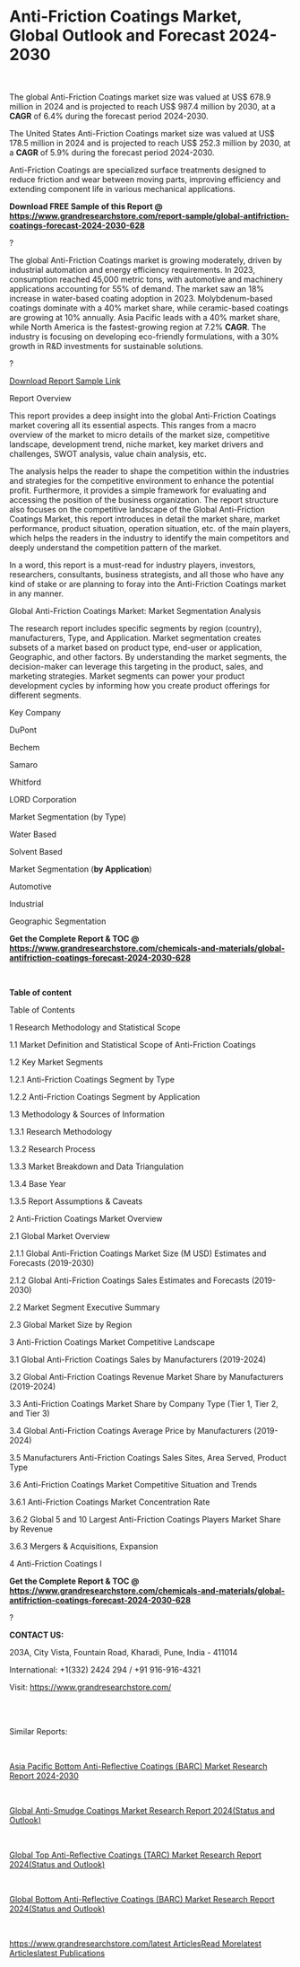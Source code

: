 <h1>Anti-Friction Coatings Market, Global Outlook and Forecast 2024-2030</h1><br/><p>The global Anti-Friction Coatings market size was valued at US$ 678.9 million in 2024 and is projected to reach US$ 987.4 million by 2030, at a <strong>CAGR</strong> of 6.4% during the forecast period 2024-2030.</p>
 
 
 
 <p>The United States Anti-Friction Coatings market size was valued at US$ 178.5 million in 2024 and is projected to reach US$ 252.3 million by 2030, at a <strong>CAGR</strong> of 5.9% during the forecast period 2024-2030.</p>
 
 
 
 <p>Anti-Friction Coatings are specialized surface treatments designed to reduce friction and wear between moving parts, improving efficiency and extending component life in various mechanical applications.</p>
 
 
 
 <div><b>Download FREE Sample of this Report @ <a href="https://www.grandresearchstore.com/report-sample/global-antifriction-coatings-forecast-2024-2030-628">https://www.grandresearchstore.com/report-sample/global-antifriction-coatings-forecast-2024-2030-628</a></b></div>
 
 
 
 <p>? </p>
 
 
 
 <p>The global Anti-Friction Coatings market is growing moderately, driven by industrial automation and energy efficiency requirements. In 2023, consumption reached 45,000 metric tons, with automotive and machinery applications accounting for 55% of demand. The market saw an 18% increase in water-based coating adoption in 2023. Molybdenum-based coatings dominate with a 40% market share, while ceramic-based coatings are growing at 10% annually. Asia Pacific leads with a 40% market share, while North America is the fastest-growing region at 7.2% <strong>CAGR</strong>. The industry is focusing on developing eco-friendly formulations, with a 30% growth in R&D investments for sustainable solutions.</p>
 
 
 
 <p>? </p>
 
 
 
 <p><a href="https://www.grandresearchstore.com/mr-admin/report-sample/global-antifriction-coatings-forecast-2024-2030-628">Download Report Sample Link</a></p>
 
 
 
 <p>Report Overview</p>
 
 
 
 <p>This report provides a deep insight into the global Anti-Friction Coatings market covering all its essential aspects. This ranges from a macro overview of the market to micro details of the market size, competitive landscape, development trend, niche market, key market drivers and challenges, SWOT analysis, value chain analysis, etc.</p>
 
 
 
 <p>The analysis helps the reader to shape the competition within the industries and strategies for the competitive environment to enhance the potential profit. Furthermore, it provides a simple framework for evaluating and accessing the position of the business organization. The report structure also focuses on the competitive landscape of the Global Anti-Friction Coatings Market, this report introduces in detail the market share, market performance, product situation, operation situation, etc. of the main players, which helps the readers in the industry to identify the main competitors and deeply understand the competition pattern of the market.</p>
 
 
 
 <p>In a word, this report is a must-read for industry players, investors, researchers, consultants, business strategists, and all those who have any kind of stake or are planning to foray into the Anti-Friction Coatings market in any manner.</p>
 
 
 
 <p>Global Anti-Friction Coatings Market: Market Segmentation Analysis</p>
 
 
 
 <p>The research report includes specific segments by region (country), manufacturers, Type, and Application. Market segmentation creates subsets of a market based on product type, end-user or application, Geographic, and other factors. By understanding the market segments, the decision-maker can leverage this targeting in the product, sales, and marketing strategies. Market segments can power your product development cycles by informing how you create product offerings for different segments.</p>
 
 
 
 <p>Key Company</p>
 
 
 
 <p>DuPont</p>
 
 
 
 <p>Bechem</p>
 
 
 
 <p>Samaro</p>
 
 
 
 <p>Whitford</p>
 
 
 
 <p>LORD Corporation</p>
 
 
 
 <p>Market Segmentation (by Type)</p>
 
 
 
 <p>Water Based</p>
 
 
 
 <p>Solvent Based</p>
 
 
 
 <p>Market Segmentation (<strong>by Application</strong>)</p>
 
 
 
 <p>Automotive</p>
 
 
 
 <p>Industrial</p>
 
 
 
 <p>Geographic Segmentation</p>
 
 
 
 <div><b>Get the Complete Report & TOC @ <a href="https://www.grandresearchstore.com/chemicals-and-materials/global-antifriction-coatings-forecast-2024-2030-628">https://www.grandresearchstore.com/chemicals-and-materials/global-antifriction-coatings-forecast-2024-2030-628</a></b></div>
 
 
 
 <p><br />
 
 <b>Table of content</b></p>
 
 
 
 <p>Table of Contents<br />
 
 1 Research Methodology and Statistical Scope<br />
 
 1.1 Market Definition and Statistical Scope of Anti-Friction Coatings<br />
 
 1.2 Key Market Segments<br />
 
 1.2.1 Anti-Friction Coatings Segment by Type<br />
 
 1.2.2 Anti-Friction Coatings Segment by Application<br />
 
 1.3 Methodology & Sources of Information<br />
 
 1.3.1 Research Methodology<br />
 
 1.3.2 Research Process<br />
 
 1.3.3 Market Breakdown and Data Triangulation<br />
 
 1.3.4 Base Year<br />
 
 1.3.5 Report Assumptions & Caveats<br />
 
 2 Anti-Friction Coatings Market Overview<br />
 
 2.1 Global Market Overview<br />
 
 2.1.1 Global Anti-Friction Coatings Market Size (M USD) Estimates and Forecasts (2019-2030)<br />
 
 2.1.2 Global Anti-Friction Coatings Sales Estimates and Forecasts (2019-2030)<br />
 
 2.2 Market Segment Executive Summary<br />
 
 2.3 Global Market Size by Region<br />
 
 3 Anti-Friction Coatings Market Competitive Landscape<br />
 
 3.1 Global Anti-Friction Coatings Sales by Manufacturers (2019-2024)<br />
 
 3.2 Global Anti-Friction Coatings Revenue Market Share by Manufacturers (2019-2024)<br />
 
 3.3 Anti-Friction Coatings Market Share by Company Type (Tier 1, Tier 2, and Tier 3)<br />
 
 3.4 Global Anti-Friction Coatings Average Price by Manufacturers (2019-2024)<br />
 
 3.5 Manufacturers Anti-Friction Coatings Sales Sites, Area Served, Product Type<br />
 
 3.6 Anti-Friction Coatings Market Competitive Situation and Trends<br />
 
 3.6.1 Anti-Friction Coatings Market Concentration Rate<br />
 
 3.6.2 Global 5 and 10 Largest Anti-Friction Coatings Players Market Share by Revenue<br />
 
 3.6.3 Mergers & Acquisitions, Expansion<br />
 
 4 Anti-Friction Coatings I</p>
 
 
 
 <div><b>Get the Complete Report & TOC @ <a href="https://www.grandresearchstore.com/chemicals-and-materials/global-antifriction-coatings-forecast-2024-2030-628">https://www.grandresearchstore.com/chemicals-and-materials/global-antifriction-coatings-forecast-2024-2030-628</a></b></div>
 
 
 
 <p>? </p>
 
 
 
 <p><b>CONTACT US:</b><br />
 
 203A, City Vista, Fountain Road, Kharadi, Pune, India - 411014<br />
 
 International: +1(332) 2424 294 / +91 916-916-4321<br />
 
 Visit: <a href="https://www.grandresearchstore.com/">https://www.grandresearchstore.com/</a><br />
 
 <br />
 
 <br />
 
 Similar Reports:<br />
 
 <br />
 
 <a href="https://www.grandresearchstore.com/chemicals-and-materials/asia-pacific-bottom-antireflective-coatings-2024-2030-864">Asia Pacific Bottom Anti-Reflective Coatings (BARC) Market Research Report 2024-2030</a><br />
 
 <br />
 
 <a href="https://www.grandresearchstore.com/chemicals-and-materials/global-antismudge-coatings-2024-258">Global Anti-Smudge Coatings Market Research Report 2024(Status and Outlook)</a><br />
 
 <br />
 
 <a href="https://www.grandresearchstore.com/chemicals-and-materials/global-top-antireflective-coatings-2024-386">Global Top Anti-Reflective Coatings (TARC) Market Research Report 2024(Status and Outlook)</a><br />
 
 <br />
 
 <a href="https://www.grandresearchstore.com/chemicals-and-materials/global-bottom-antireflective-coatings-2024-704">Global Bottom Anti-Reflective Coatings (BARC) Market Research Report 2024(Status and Outlook)</a><br />
 
 <br />
 
 <a href="https://gyeongbokgung.com">https://www.grandresearchstore.com/</a><a href="https://hallyeomaritime.com">latest Articles</a><a href="https://jingwansa.com">Read More</a><a href="https://nguoiviet.jp/">latest Articles</a><a href="https://www.intelmarketresearch.com/">latest Publications</a></p>